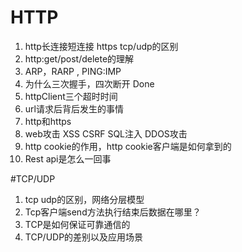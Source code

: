 # HTTP
1. http长连接短连接 https tcp/udp的区别
2. http:get/post/delete的理解
3. ARP，RARP , PING:IMP
4. 为什么三次握手，四次断开 Done
5. httpClient三个超时时间
6. url请求后背后发生的事情
7. http和https
8. web攻击 XSS CSRF SQL注入 DDOS攻击
9. http cookie的作用，http cookie客户端是如何拿到的
10. Rest api是怎么一回事

#TCP/UDP
1. tcp udp的区别，网络分层模型
3. Tcp客户端send方法执行结束后数据在哪里？
4. TCP是如何保证可靠通信的
5. TCP/UDP的差别以及应用场景
